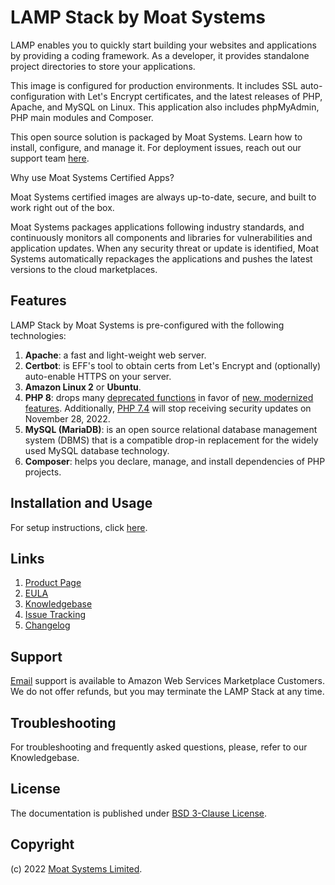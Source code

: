 # LAMP Stack by Moat Systems

LAMP enables you to quickly start building your websites and applications by providing a coding framework. As a developer, it provides standalone project directories to store your applications.

This image is configured for production environments. It includes SSL auto-configuration with Let's Encrypt certificates, and the latest releases of PHP, Apache, and MySQL on Linux. This application also includes phpMyAdmin, PHP main modules and Composer.

This open source solution is packaged by Moat Systems. Learn how to install, configure, and manage it. For deployment issues, reach out our support team [here](https://www.moatsystems.com/contact/).

Why use Moat Systems Certified Apps?

Moat Systems certified images are always up-to-date, secure, and built to work right out of the box.

Moat Systems packages applications following industry standards, and continuously monitors all components and libraries for vulnerabilities and application updates. When any security threat or update is identified, Moat Systems automatically repackages the applications and pushes the latest versions to the cloud marketplaces.

## Features

LAMP Stack by Moat Systems is pre-configured with the following technologies:

1. **Apache**: a fast and light-weight web server.
2. **Certbot**: is EFF's tool to obtain certs from Let's Encrypt and (optionally) auto-enable HTTPS on your server.
3. **Amazon Linux 2** or **Ubuntu**.
4. **PHP 8**: drops many [deprecated functions](https://secure.php.net/manual/en/migration70.deprecated.php) in favor of [new, modernized features](https://www.php.net/manual/en/migration80.new-features.php). Additionally, [PHP 7.4](https://www.php.net/supported-versions.php) will stop receiving security updates on November 28, 2022.
5. **MySQL (MariaDB)**: is an open source relational database management system (DBMS) that is a compatible drop-in replacement for the widely used MySQL database technology.
6. **Composer**: helps you declare, manage, and install dependencies of PHP projects.

## Installation and Usage

For setup instructions, click [here](setup.md).

## Links

1. [Product Page](https://aws.amazon.com/marketplace/pp/prodview-32xguj2jjuue2)
2. [EULA](MoatSystemsEULA.txt)
3. [Knowledgebase](https://github.com/moatsystems/lamp-stack-by-moatsystems/-/wikis/home)
4. [Issue Tracking](https://github.com/moatsystems/lamp-stack-by-moatsystems/-/issues)
5. [Changelog](changelog.md)

## Support

[Email](mailto:hi@moatsystems.com) support is available to Amazon Web Services Marketplace Customers. We do not offer refunds, but you may terminate the LAMP Stack at any time.

## Troubleshooting

For troubleshooting and frequently asked questions, please, refer to our Knowledgebase.

## License

The documentation is published under [BSD 3-Clause License](license.txt).

## Copyright

(c) 2022 [Moat Systems Limited](https://www.moatsystems.com).
